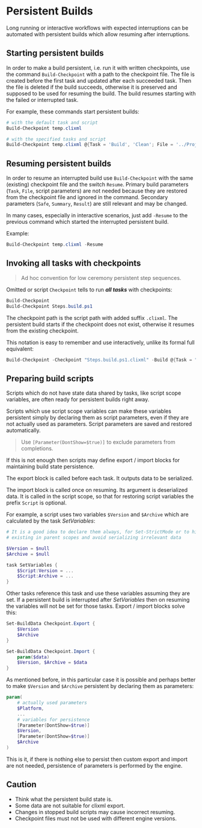 # Persistent Builds

Long running or interactive workflows with expected interruptions can be
automated with persistent builds which allow resuming after interruptions.

## Starting persistent builds

In order to make a build persistent, i.e. run it with written checkpoints, use
the command `Build-Checkpoint` with a path to the checkpoint file. The file is
created before the first task and updated after each succeeded task. Then the
file is deleted if the build succeeds, otherwise it is preserved and supposed
to be used for resuming the build. The build resumes starting with the failed
or interrupted task.

For example, these commands start persistent builds:

```powershell
# with the default task and script
Build-Checkpoint temp.clixml

# with the specified tasks and script
Build-Checkpoint temp.clixml @{Task = 'Build', 'Clean'; File = '../Project.build.ps1'}
```

## Resuming persistent builds

In order to resume an interrupted build use `Build-Checkpoint` with the same
(existing) checkpoint file and the switch `Resume`. Primary build parameters
(`Task`, `File`, script parameters) are not needed because they are restored
from the checkpoint file and ignored in the command. Secondary parameters
(`Safe`, `Summary`, `Result`) are still relevant and may be changed.

In many cases, especially in interactive scenarios, just add `-Resume`
to the previous command which started the interrupted persistent build.

Example:

```powershell
Build-Checkpoint temp.clixml -Resume
```

## Invoking all tasks with checkpoints

> Ad hoc convention for low ceremony persistent step sequences.

Omitted or script `Checkpoint` tells to run ***all tasks*** with checkpoints:

```powershell
Build-Checkpoint
Build-Checkpoint Steps.build.ps1
```

The checkpoint path is the script path with added suffix `.clixml`.
The persistent build starts if the checkpoint does not exist, otherwise it
resumes from the existing checkpoint.

This notation is easy to remember and use interactively, unlike its formal full equivalent:

```powershell
Build-Checkpoint -Checkpoint "Steps.build.ps1.clixml" -Build @{Task = "*"; File = "Steps.build.ps1"} -Auto
```

## Preparing build scripts

Scripts which do not have state data shared by tasks, like script scope
variables, are often ready for persistent builds right away.

Scripts which use script scope variables can make these variables persistent
simply by declaring them as script parameters, even if they are not actually
used as parameters. Script parameters are saved and restored automatically.

> Use `[Parameter(DontShow=$true)]` to exclude parameters from completions.

If this is not enough then scripts may define export / import blocks for
maintaining build state persistence.

The export block is called before each task. It outputs data to be serialized.

The import block is called once on resuming. Its argument is deserialized data.
It is called in the script scope, so that for restoring script variables the
prefix `Script` is optional.

For example, a script uses two variables `$Version` and `$Archive` which are
calculated by the task *SetVariables*:

```powershell
# It is a good idea to declare them always, for Set-StrictMode or to hide
# existing in parent scopes and avoid serializing irrelevant data

$Version = $null
$Archive = $null

task SetVariables {
    $Script:Version = ...
    $Script:Archive = ...
}
```

Other tasks reference this task and use these variables assuming they are set.
If a persistent build is interrupted after *SetVariables* then on resuming the
variables will not be set for those tasks. Export / import blocks solve this:

```powershell
Set-BuildData Checkpoint.Export {
    $Version
    $Archive
}

Set-BuildData Checkpoint.Import {
    param($data)
    $Version, $Archive = $data
}
```

As mentioned before, in this particular case it is possible and perhaps better
to make `$Version` and `$Archive` persistent by declaring them as parameters:

```powershell
param(
    # actually used parameters
    $Platform,
    ...
    # variables for persistence
    [Parameter(DontShow=$true)]
    $Version,
    [Parameter(DontShow=$true)]
    $Archive
)
```

This is it, if there is nothing else to persist then custom export and import
are not needed, persistence of parameters is performed by the engine.

## Caution

- Think what the persistent build state is.
- Some data are not suitable for clixml export.
- Changes in stopped build scripts may cause incorrect resuming.
- Checkpoint files must not be used with different engine versions.
